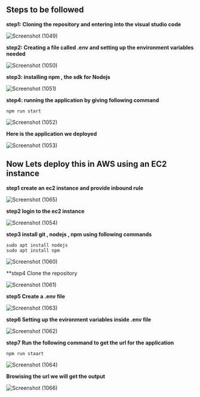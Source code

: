 ## Steps to be followed 

**step1: Cloning the repository and entering into the visual studio code** 


![Screenshot (1049)](https://github.com/user-attachments/assets/cd12f507-22fa-4ced-83a1-ba2bdd8b1cd2)


**step2: Creating a file called .env and setting up the environment variables needed** 


![Screenshot (1050)](https://github.com/user-attachments/assets/15a8214e-1cfd-4471-ac6c-0dd7a714af9b)


**step3: installing npm , the sdk for Nodejs**


![Screenshot (1051)](https://github.com/user-attachments/assets/8f14f0eb-6d6c-4460-af79-58eb2febffa6)


**step4: running the application by giving following command**


```
npm run start
```


![Screenshot (1052)](https://github.com/user-attachments/assets/053de062-94cf-4963-a8db-4c55b47e284b)



**Here is the application we deployed**



![Screenshot (1053)](https://github.com/user-attachments/assets/2040acb9-74b2-4f9a-8617-f582f458efc8)



## Now Lets deploy this in AWS using an EC2 instance


**step1 create an ec2 instance and provide inbound rule**


![Screenshot (1065)](https://github.com/user-attachments/assets/ccb32fd7-e9af-4874-8f9c-39615d57d33b)



**step2 login to the ec2 instance**


![Screenshot (1054)](https://github.com/user-attachments/assets/b8ebc032-65d3-44e8-8ff1-d5e91df68341)



**step3 install git , nodejs , npm using following commands**



```
sudo apt install nodejs
sudo apt install npm
```



![Screenshot (1060)](https://github.com/user-attachments/assets/96258fff-41d8-46c4-bd59-d3ca60af8eaa)



**step4 Clone the repository



![Screenshot (1061)](https://github.com/user-attachments/assets/3459b50b-ea0b-4b5c-919b-48f6e07c12c8)



**step5 Create a .env file**


![Screenshot (1063)](https://github.com/user-attachments/assets/4592300f-1812-423a-a75c-bfbd340f4fe8)



**step6 Setting up the evironment variables inside .env file**



![Screenshot (1062)](https://github.com/user-attachments/assets/94f92f35-7f2a-49f8-bddf-5211cb874393)




**step7 Run the following command to get the url for the application**



```
npm run staart

```




![Screenshot (1064)](https://github.com/user-attachments/assets/df931673-8790-4398-8a1d-597ec0b343a5)




**Browising the url we will get the output**




![Screenshot (1066)](https://github.com/user-attachments/assets/061f8b46-daef-442f-aa7a-d04883142aa3)














